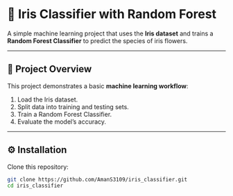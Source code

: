 # 🌸 Iris Classifier with Random Forest

A simple machine learning project that uses the **Iris dataset** and trains a **Random Forest Classifier** to predict the species of iris flowers.

---

## 📌 Project Overview
This project demonstrates a basic **machine learning workflow**:
1. Load the Iris dataset.
2. Split data into training and testing sets.
3. Train a Random Forest Classifier.
4. Evaluate the model’s accuracy.

---

## ⚙️ Installation

Clone this repository:

```bash
git clone https://github.com/AmanS3109/iris_classifier.git
cd iris_classifier
